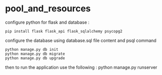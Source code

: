# pool_and_resources

configure python for flask and database :
```
pip install flask flask_api flask_sqlalchemy psycopg2
```
configure the database using database.sql file content and psql command
```
python manage.py db init
python manage.py db migrate
python manage.py db upgrade
```
then to run the application use the following : python manage.py runserver
